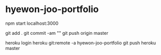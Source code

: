 # hyewon-joo-portfolio

npm start
localhost:3000

git add .
git commit -am ""
git push origin master

heroku login
heroku git:remote -a hyewon-joo-portfolio
git push heroku master
